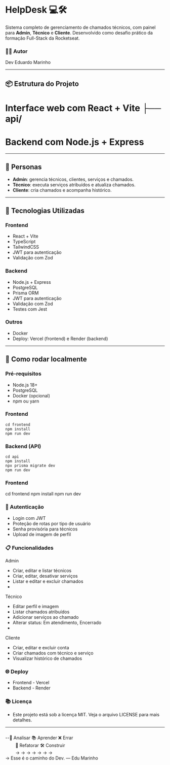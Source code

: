 # HelpDesk 💻🛠️

Sistema completo de gerenciamento de chamados técnicos, com painel para **Admin**, **Técnico** e **Cliente**. 
Desenvolvido como desafio prático da formação Full-Stack da Rocketseat.


### 👨‍💻 Autor
Dev Eduardo Marinho

---

## 📦 Estrutura do Projeto

# Interface web com React + Vite ├── api/        

# Backend com Node.js + Express

---

## 👥 Personas

- **Admin**: gerencia técnicos, clientes, serviços e chamados.
- **Técnico**: executa serviços atribuídos e atualiza chamados.
- **Cliente**: cria chamados e acompanha histórico.

---

## 🚀 Tecnologias Utilizadas

### Frontend
- React + Vite
- TypeScript
- TailwindCSS
- JWT para autenticação
- Validação com Zod

### Backend
- Node.js + Express
- PostgreSQL
- Prisma ORM
- JWT para autenticação
- Validação com Zod
- Testes com Jest

### Outros
- Docker
- Deploy: Vercel (frontend) e Render (backend)

---

## 🧪 Como rodar localmente

### Pré-requisitos
- Node.js 18+
- PostgreSQL
- Docker (opcional)
- npm ou yarn



### Frontend 
```
cd frontend
npm install
npm run dev
```

### Backend (API)

```
cd api
npm install
npx prisma migrate dev
npm run dev

```


### Frontend
cd frontend
npm install
npm run dev



### 🔐 Autenticação
- Login com JWT
- Proteção de rotas por tipo de usuário
- Senha provisória para técnicos
- Upload de imagem de perfil

### 📋 Funcionalidades
Admin
- Criar, editar e listar técnicos
- Criar, editar, desativar serviços
- Listar e editar e excluir chamados
-
Técnico
- Editar perfil e imagem
- Listar chamados atribuídos
- Adicionar serviços ao chamado
- Alterar status: Em atendimento, Encerrado
-
Cliente
- Criar, editar e excluir conta
- Criar chamados com técnico e serviço
- Visualizar histórico de chamados


### 🌐 Deploy
- Frontend - Vercel
- Backend - Render

### 📚 Licença
- Este projeto está sob a licença MIT. Veja o arquivo LICENSE para mais detalhes.

---

###
--🧠 Analisar 📚 Aprender ❌ Errar  
    🔁 Refatorar  🛠️ Construir  
            → → → → → → →  
→ Esse é o caminho do Dev. — Edu Marinho




